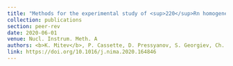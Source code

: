 ```yaml
---
title: "Methods for the experimental study of <sup>220</sup>Rn homogeneity in calibration chambers"
collection: publications
section: peer-rev
date: 2020-06-01
venue: Nucl. Instrum. Meth. A
authors: <b>K. Mitev</b>, P. Cassette, D. Pressyanov, S. Georgiev, Ch. Dutsov, N. Michielsen, B. Sabot
link: https://doi.org/10.1016/j.nima.2020.164846
---
```


